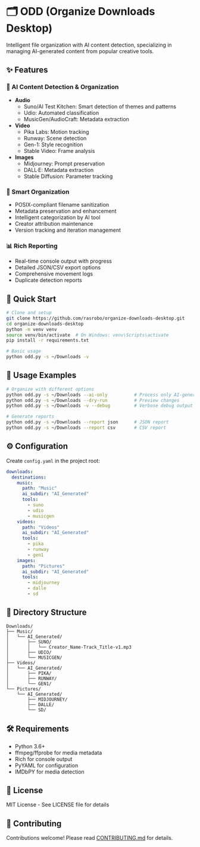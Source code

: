 # 🗂️ ODD (Organize Downloads Desktop)

Intelligent file organization with AI content detection, specializing in managing AI-generated content from popular creative tools.

## ✨ Features

### 🤖 AI Content Detection & Organization
- **Audio**
  - Suno/AI Test Kitchen: Smart detection of themes and patterns
  - Udio: Automated classification
  - MusicGen/AudioCraft: Metadata extraction
- **Video**
  - Pika Labs: Motion tracking
  - Runway: Scene detection
  - Gen-1: Style recognition
  - Stable Video: Frame analysis
- **Images**
  - Midjourney: Prompt preservation
  - DALL·E: Metadata extraction
  - Stable Diffusion: Parameter tracking

### 📁 Smart Organization
- POSIX-compliant filename sanitization
- Metadata preservation and enhancement
- Intelligent categorization by AI tool
- Creator attribution maintenance
- Version tracking and iteration management

### 📊 Rich Reporting
- Real-time console output with progress
- Detailed JSON/CSV export options
- Comprehensive movement logs
- Duplicate detection reports

## 🚀 Quick Start

```bash
# Clone and setup
git clone https://github.com/rasrobo/organize-downloads-desktop.git
cd organize-downloads-desktop
python -m venv venv
source venv/bin/activate  # On Windows: venv\Scripts\activate
pip install -r requirements.txt

# Basic usage
python odd.py -s ~/Downloads -v
```

## 📌 Usage Examples

```bash
# Organize with different options
python odd.py -s ~/Downloads --ai-only          # Process only AI-generated content
python odd.py -s ~/Downloads --dry-run          # Preview changes
python odd.py -s ~/Downloads -v --debug         # Verbose debug output

# Generate reports
python odd.py -s ~/Downloads --report json      # JSON report
python odd.py -s ~/Downloads --report csv       # CSV report
```

## ⚙️ Configuration

Create `config.yaml` in the project root:

```yaml
downloads:
  destinations:
    music:
      path: "Music"
      ai_subdir: "AI_Generated"
      tools:
        - suno
        - udio
        - musicgen
    videos:
      path: "Videos"
      ai_subdir: "AI_Generated"
      tools:
        - pika
        - runway
        - gen1
    images:
      path: "Pictures"
      ai_subdir: "AI_Generated"
      tools:
        - midjourney
        - dalle
        - sd
```

## 📁 Directory Structure

```
Downloads/
├── Music/
│   └── AI_Generated/
│       ├── SUNO/
│       │   └── Creator_Name-Track_Title-v1.mp3
│       ├── UDIO/
│       └── MUSICGEN/
├── Videos/
│   └── AI_Generated/
│       ├── PIKA/
│       ├── RUNWAY/
│       └── GEN1/
└── Pictures/
    └── AI_Generated/
        ├── MIDJOURNEY/
        ├── DALLE/
        └── SD/
```

## 🛠️ Requirements

- Python 3.6+
- ffmpeg/ffprobe for media metadata
- Rich for console output
- PyYAML for configuration
- IMDbPY for media detection

## 📝 License

MIT License - See LICENSE file for details

## 👥 Contributing

Contributions welcome! Please read [CONTRIBUTING.md](CONTRIBUTING.md) for details.


